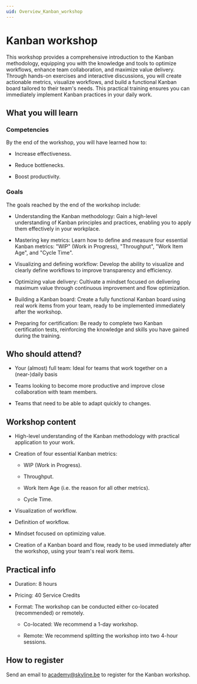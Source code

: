 ```yaml
---
uid: Overview_Kanban_workshop
---
```


# Kanban workshop

This workshop provides a comprehensive introduction to the Kanban methodology, equipping you with the knowledge and tools to optimize workflows, enhance team collaboration, and maximize value delivery. Through hands-on exercises and interactive discussions, you will create actionable metrics, visualize workflows, and build a functional Kanban board tailored to their team's needs. This practical training ensures you can immediately implement Kanban practices in your daily work.

## What you will learn

### Competencies

By the end of the workshop, you will have learned how to:

- Increase effectiveness.

- Reduce bottlenecks.

- Boost productivity.

### Goals

The goals reached by the end of the workshop include:

- Understanding the Kanban methodology: Gain a high-level understanding of Kanban principles and practices, enabling you to apply them effectively in your workplace.

- Mastering key metrics: Learn how to define and measure four essential Kanban metrics: "WIP" (Work in Progress), "Throughput", "Work Item Age", and "Cycle Time".

- Visualizing and defining workflow: Develop the ability to visualize and clearly define workflows to improve transparency and efficiency.

- Optimizing value delivery: Cultivate a mindset focused on delivering maximum value through continuous improvement and flow optimization.

- Building a Kanban board: Create a fully functional Kanban board using real work items from your team, ready to be implemented immediately after the workshop.

- Preparing for certification: Be ready to complete two Kanban certification tests, reinforcing the knowledge and skills you have gained during the training.

## Who should attend?

- Your (almost) full team: Ideal for teams that work together on a (near-)daily basis

- Teams looking to become more productive and improve close collaboration with team members.

- Teams that need to be able to adapt quickly to changes.

## Workshop content

- High-level understanding of the Kanban methodology with practical application to your work.

- Creation of four essential Kanban metrics:

  - WIP (Work in Progress).

  - Throughput.

  - Work Item Age (i.e. the reason for all other metrics).

  - Cycle Time.

- Visualization of workflow.

- Definition of workflow.

- Mindset focused on optimizing value.

- Creation of a Kanban board and flow, ready to be used immediately after the workshop, using your team's real work items.

## Practical info

- Duration: 8 hours

- Pricing: 40 Service Credits

- Format: The workshop can be conducted either co-located (recommended) or remotely.

  - Co-located: We recommend a 1-day workshop.

  - Remote: We recommend splitting the workshop into two 4-hour sessions.

## How to register

Send an email to [academy@skyline.be](mailto:academy@skyline.be?subject=Kanban%20Workshop%20registration&body=Hi%2C%20I%27d%20like%20to%20register%20for%20the%20Kanban%20Workshop.%20You%20can%20contact%20me%20at%20this%20email%20address.) to register for the Kanban workshop.
